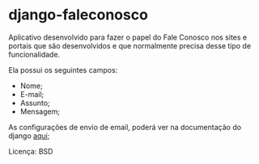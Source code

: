 # django-faleconosco

Aplicativo desenvolvido para fazer o papel do Fale Conosco nos sites e portais que são desenvolvidos e que normalmente
precisa desse tipo de funcionalidade.

Ela possui os seguintes campos:

* Nome;
* E-mail;
* Assunto;
* Mensagem;

As configurações de envio de email, poderá ver na documentação do django [aqui](https://docs.djangoproject.com/en/1.2/topics/email/);

Licença: BSD

